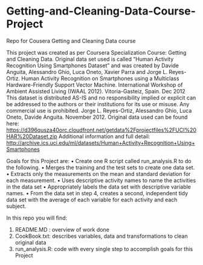 # Getting-and-Cleaning-Data-Course-Project
Repo for Cousera Getting and Cleaning Data course

This project was created as per Coursera Specialization Course: Getting and Cleaning Data.
Original data set used is called “Human Activity Recognition Using Smartphones Dataset” and was created by  Davide Anguita, Alessandro Ghio, Luca Oneto, Xavier Parra and Jorge L. Reyes-Ortiz. Human Activity Recognition on Smartphones using a Multiclass Hardware-Friendly Support Vector Machine. International Workshop of Ambient Assisted Living (IWAAL 2012). Vitoria-Gasteiz, Spain. Dec 2012
This dataset is distributed AS-IS and no responsibility implied or explicit can be addressed to the authors or their institutions for its use or misuse. Any commercial use is prohibited.
Jorge L. Reyes-Ortiz, Alessandro Ghio, Luca Oneto, Davide Anguita. November 2012. 
Original data used can be found here: https://d396qusza40orc.cloudfront.net/getdata%2Fprojectfiles%2FUCI%20HAR%20Dataset.zip
Additional information and full detail: http://archive.ics.uci.edu/ml/datasets/Human+Activity+Recognition+Using+Smartphones

Goals for this Project are:
•	Create one R script called run_analysis.R to do the following. 
•	Merges the training and the test sets to create one data set.
•	Extracts only the measurements on the mean and standard deviation for each measurement. 
•	Uses descriptive activity names to name the activities in the data set
•	Appropriately labels the data set with descriptive variable names. 
•	From the data set in step 4, creates a second, independent tidy data set with the average of each variable for each activity and each subject.

In this repo you will find:
1.	README.MD : overview of work done
2.	CookBook.txt: describes variables, data and transformations to clean original data
3.	run_analysis.R: code with every single step to accomplish goals for this Project
